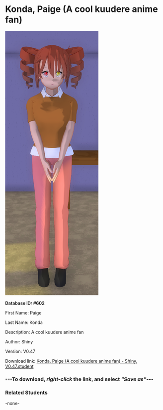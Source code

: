 # Konda, Paige (A cool kuudere anime fan)

<img src="Files/Konda, Paige (A cool kuudere anime fan).png" title="Konda, Paige (A cool kuudere anime fan) - Shiny, V0.47">

**Database ID: #602**

First Name: Paige

Last Name: Konda

Description: A cool kuudere anime fan

Author: Shiny

Version: V0.47

Download link: <a href="https://raw.githubusercontent.com/Arbiter1223/Daigaku-Gurashi-Custom-Students/master/Students/Files/Konda%2C%20Paige%20(A%20cool%20kuudere%20anime%20fan)%20-%20Shiny%2C%20V0.47.student">Konda, Paige (A cool kuudere anime fan) - Shiny, V0.47.student</a>

### ---**To download, _right-click_ the link, and select _"Save as"_**---

### Related Students

-none-
